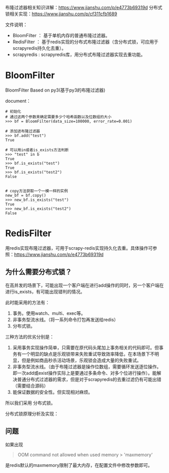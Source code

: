 
布隆过滤器相关知识详解：https://www.jianshu.com/p/e4773b69319d
分布式锁相关实现：https://www.jianshu.com/p/cf311cfb1689

文件说明：
- BloomFilter ： 基于单机内存的普通布隆过滤器。
- RedisFilter ： 基于redis实现的分布式布隆过滤器（含分布式锁，可应用于scrapyredis持久化去重）。
- scrapyredis :  scrapyredis库，用分布式布隆过滤器实现去重功能。

# BloomFilter
BloomFilter Based on py3(基于py3的布隆过滤器)

document：

```
# 初始化
# 通过这两个参数来确定需要多少个哈希函数以及位数组的大小
>>> bf = BloomFilter(data_size=100000, error_rate=0.001)

# 添加进布隆过滤器
>>> bf.add("test")
True

# 可以用in或者is_exists方法判断
>>> "test" in b
True
>>> bf.is_exists("test")
True
>>> bf.is_exists("test2")
False


# copy方法获取一个一模一样的实例
new_bf = bf.copy()
>>> new_bf.is_exists("test")
True
>>> new_bf.is_exists("test2")
False

```





# RedisFilter

用redis实现布隆过滤器，可用于scrapy-redis实现持久化去重。具体操作可参照：https://www.jianshu.com/p/e4773b69319d


## 为什么需要分布式锁？
在高并发的场景下，可能出现一个客户端在进行add操作的同时，另一个客户端在进行is_exists，有可能出现错判的情况。

此时能采用的方法有：
1. 事务。使用watch、multi、exec等。 
2. 非事务型流水线。（将一系列命令打包再发送给redis）
3. 分布式锁。

三种方法的优劣分别是：
1. 采用事务实现操作简单，只需要在原代码头尾加上事务相关的代码即可。但事务有一个明显的缺点是乐观锁带来失败重试导致效率降低，在本场景下不明显，但是例如商品秒杀活动场景，乐观锁会造成大量的失败重试。
2. 非事务型流水线。（由于布隆过滤器是操作位数组，需要循环发送逐位操作。即一次add或exist操作实际上是要通过多条命令、对多个位进行操作）。能解决普通分布式过滤器的需求，但是对于scrapyredis的去重过滤仍有可能出错（需要结合源码）
3. 能保证数据的安全性。但实现相对麻烦。

所以我们采用 分布式锁。

分布式锁原理分析及实现：

## 问题

如果出现

> OOM command not allowed when used memory > 'maxmemory'

是redis默认的maxmemory限制了最大内存，在配置文件中修改参数即可。
